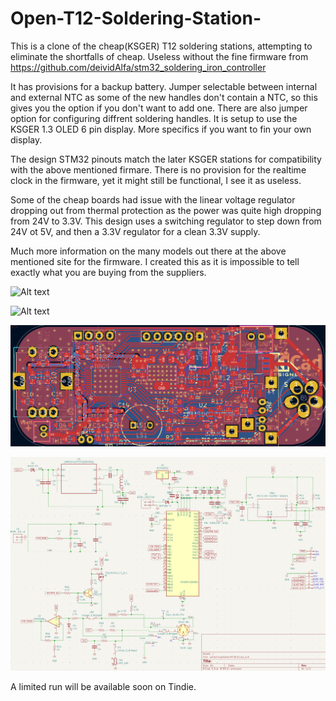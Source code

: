 ﻿# Open-T12-Soldering-Station-
This is a clone of the cheap(KSGER) T12 soldering stations, attempting to eliminate the shortfalls of cheap.  Useless without the fine firmware from https://github.com/deividAlfa/stm32_soldering_iron_controller

It has provisions for a backup battery. Jumper selectable between internal and external NTC as some of the new handles don't contain a NTC, so this gives you the option if you don't want to add one.  There are also jumper option for configuring diffrent soldering handles.  It is setup to use the KSGER 1.3 OLED 6 pin display.  More specifics if you want to fin your own display.

The design STM32 pinouts match the later KSGER stations for compatibility with the above mentioned firmare. There is no provision for the realtime clock in the firmware, yet it might still be functional, I see it as useless.

Some of the cheap boards had issue with the linear voltage regulator dropping out from thermal protection as the power was quite high dropping from 24V to 3.3V.  This design uses a switching regulator to step down from 24V ot 5V, and then a 3.3V regulator for a clean 3.3V supply.

Much more information on the many models out there at the above mentioned site for the firmware. I created this as it is impossible to tell exactly what you are buying from the suppliers.

![Alt text](pictures/Front.png?raw=true "Front")

![Alt text](pictures/Rear.png?raw=true "PCB")

![Alt text](pictures/PCBlayout.png?raw=true "PCB Layout")

![Alt text](pictures/schematic.png?raw=true "Schematic")

A limited run will be available soon on Tindie.
